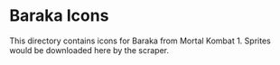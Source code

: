# Baraka Icons

This directory contains icons for Baraka from Mortal Kombat 1.
Sprites would be downloaded here by the scraper.
